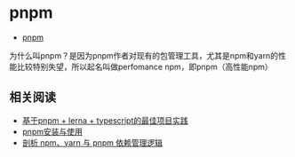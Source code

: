 # pnpm

- [pnpm](https://pnpm.io/zh/)

为什么叫pnpm？是因为pnpm作者对现有的包管理工具，尤其是npm和yarn的性能比较特别失望，所以起名叫做perfomance npm，即pnpm（高性能npm）

## 相关阅读

- [基于pnpm + lerna + typescript的最佳项目实践](https://mp.weixin.qq.com/s/qZuJpCJeCoG7JhjyJhSkCw)
- [pnpm安装与使用](https://www.jianshu.com/p/9e618954f2c7)
- [剖析 npm、yarn 与 pnpm 依赖管理逻辑](https://mp.weixin.qq.com/s/iamyK9TNu2BKrHXP0oQoBA)
